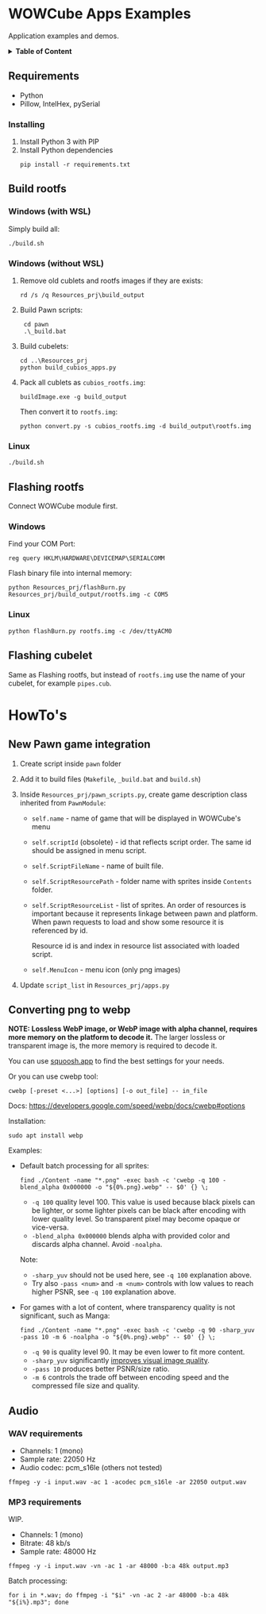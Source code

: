 # WOWCube Apps Examples

Application examples and demos.

<details>
<summary><b>Table of Content</b></summary>

- [Cubios ResourcesV2](#cubios-resourcesv2)
    * [Requirements](#requirements)
        + [Installing](#installing)
    * [Build rootfs](#build-rootfs)
        + [Windows (with WSL)](#windows--with-wsl-)
        + [Windows (without WSL)](#windows--without-wsl-)
        + [Linux](#linux)
    * [Flashing rootfs](#flashing-rootfs)
        + [Windows](#windows)
        + [Linux](#linux-1)
    * [Flashing cubelet](#flashing-cubelet)
- [HowTo's](#howto-s)
    * [New Pawn game integration](#new-pawn-game-integration)
    * [Converting png to webp](#converting-png-to-webp)
    * [Audio](#audio)
        + [WAV requirements](#wav-requirements)
        + [MP3 requirements](#mp3-requirements)
</details>

[comment]: <> (TOC generated by https://ecotrust-canada.github.io/markdown-toc/)

## Requirements
- Python
- Pillow, IntelHex, pySerial

[comment]: <> (- buildImage)

### Installing
1. Install Python 3 with PIP
2. Install Python dependencies
   ```shell
   pip install -r requirements.txt
   ```

## Build rootfs
### Windows (with WSL)
Simply build all:
```shell
./build.sh
```

### Windows (without WSL)
1. Remove old cublets and rootfs images if they are exists:
   ```shell
   rd /s /q Resources_prj\build_output
   ```

1. Build Pawn scripts:
   ```shell
    cd pawn
    .\_build.bat
   ```

1. Build cubelets:
   ```shell
   cd ..\Resources_prj
   python build_cubios_apps.py
   ```

1. Pack all cublets as `cubios_rootfs.img`:
   ```shell
   buildImage.exe -g build_output
   ```
   Then convert it to `rootfs.img`:
   ```shell
   python convert.py -s cubios_rootfs.img -d build_output\rootfs.img 
   ```


### Linux
```shell
./build.sh
```

## Flashing rootfs
Connect WOWCube module first.

### Windows
Find your COM Port:
```shell
reg query HKLM\HARDWARE\DEVICEMAP\SERIALCOMM
```
Flash binary file into internal memory:
```shell
python Resources_prj/flashBurn.py Resources_prj/build_output/rootfs.img -c COM5
```

### Linux
```shell
python flashBurn.py rootfs.img -c /dev/ttyACM0
```

## Flashing cubelet
Same as Flashing rootfs, but instead of `rootfs.img` use the name of your cubelet, for example `pipes.cub`.


# HowTo's

## New Pawn game integration
1. Create script inside `pawn` folder
2. Add it to build files (`Makefile`, `_build.bat` and `build.sh`)
3. Inside `Resources_prj/pawn_scripts.py`, create game description class inherited from `PawnModule`:
   - `self.name` - name of game that will be displayed in WOWCube's menu
   - `self.scriptId` (obsolete) - id that reflects script order. The same id should be assigned in menu script.
   - `self.ScriptFileName` - name of built file.
   - `self.ScriptResourcePath` - folder name with sprites inside `Contents` folder.
   - `self.ScriptResourceList` - list of sprites. An order of resources is important because it represents linkage between pawn and platform. When pawn requests to load and show some resource it is referenced by id.
   
     Resource id is and index in resource list associated with loaded script.
   - `self.MenuIcon` - menu icon (only png images)

4. Update `script_list` in `Resources_prj/apps.py`

## Converting png to webp
**NOTE: Lossless WebP image, or WebP image with alpha channel, requires more memory on the platform to decode it.** The larger lossless or transparent image is, the more memory is required to decode it.

You can use [squoosh.app](https://squoosh.app/) to find the best settings for your needs.

Or you can use cwebp tool:
```shell
cwebp [-preset <...>] [options] [-o out_file] -- in_file
```
Docs: https://developers.google.com/speed/webp/docs/cwebp#options

Installation:
```shell
sudo apt install webp
```

Examples:
- Default batch processing for all sprites:
  ```shell
  find ./Content -name "*.png" -exec bash -c 'cwebp -q 100 -blend_alpha 0x000000 -o "${0%.png}.webp" -- $0' {} \;
  ```
  - `-q 100` quality level 100. This value is used because black pixels can be lighter, or some lighter pixels can be black after encoding with lower quality level. So transparent pixel may become opaque or vice-versa.
  - `-blend_alpha 0x000000` blends alpha with provided color and discards alpha channel. Avoid `-noalpha`.
  
  Note:
  - `-sharp_yuv` should not be used here, see `-q 100` explanation above. 
  - Try also `-pass <num>` and `-m <num>` controls with low values to reach higher PSNR, see `-q 100` explanation above.
    
- For games with a lot of content, where transparency quality is not significant, such as Manga:
  ```shell
  find ./Content -name "*.png" -exec bash -c 'cwebp -q 90 -sharp_yuv -pass 10 -m 6 -noalpha -o "${0%.png}.webp" -- $0' {} \;
  ```
  - `-q 90` is quality level 90. It may be even lower to fit more content.
  - `-sharp_yuv` significantly [improves visual image quality](https://www.ctrl.blog/entry/webp-sharp-yuv.html).
  - `-pass 10` produces better PSNR/size ratio.
  - `-m 6` controls the trade off between encoding speed and the compressed file size and quality.

## Audio

### WAV requirements
- Channels: 1 (mono)
- Sample rate: 22050 Hz
- Audio codec: pcm_s16le (others not tested)

```shell
ffmpeg -y -i input.wav -ac 1 -acodec pcm_s16le -ar 22050 output.wav
```

### MP3 requirements
WIP.

- Channels: 1 (mono)
- Bitrate: 48 kb/s
- Sample rate: 48000 Hz

```shell
ffmpeg -y -i input.wav -vn -ac 1 -ar 48000 -b:a 48k output.mp3
```

Batch processing:
```shell
for i in *.wav; do ffmpeg -i "$i" -vn -ac 2 -ar 48000 -b:a 48k "${i%}.mp3"; done
```
